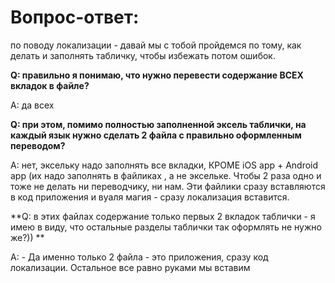 # Вопрос-ответ:

по поводу локализации - давай мы с тобой пройдемся по тому, как делать и заполнять табличку, чтобы избежать потом ошибок. 

**Q: правильно я понимаю, что нужно перевести содержание ВСЕХ вкладок в файле?**

A: да всех

**Q: при этом, помимо полностью заполненной эксель таблички, на каждый язык нужно сделать 2 файла с правильно оформленным переводом?**

A: нет, эксельку надо заполнять все вкладки, КРОМЕ iOS app + Android app (их надо заполнять в файликах , а не эксельке. Чтобы 2 раза одно и тоже не делать ни переводчику, ни нам. Эти файлики сразу вставляются в код приложения и вуаля магия - сразу локализация вставится.

**Q: в этих файлах содержание только первых 2 вкладок таблички - я имею в виду, что остальные разделы таблички так оформлять не нужно же?)) **

A: - Да именно только 2 файла - это приложения, сразу код локализации. Остальное все равно руками мы вставим
